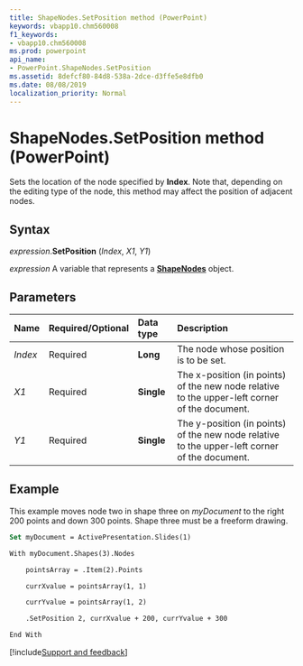 ```yaml
---
title: ShapeNodes.SetPosition method (PowerPoint)
keywords: vbapp10.chm560008
f1_keywords:
- vbapp10.chm560008
ms.prod: powerpoint
api_name:
- PowerPoint.ShapeNodes.SetPosition
ms.assetid: 8defcf80-84d8-538a-2dce-d3ffe5e8dfb0
ms.date: 08/08/2019
localization_priority: Normal
---
```



# ShapeNodes.SetPosition method (PowerPoint)

Sets the location of the node specified by **Index**. Note that, depending on the editing type of the node, this method may affect the position of adjacent nodes.


## Syntax

_expression_.**SetPosition** (_Index_, _X1_, _Y1_)

_expression_ A variable that represents a **[ShapeNodes](PowerPoint.ShapeNodes.md)** object.


## Parameters

|Name|Required/Optional|Data type|Description|
|:-----|:-----|:-----|:-----|
| _Index_ |Required|**Long**|The node whose position is to be set.|
| _X1_ |Required|**Single**|The x-position (in points) of the new node relative to the upper-left corner of the document.|
| _Y1_ |Required|**Single**|The y-position (in points) of the new node relative to the upper-left corner of the document.|

## Example

This example moves node two in shape three on _myDocument_ to the right 200 points and down 300 points. Shape three must be a freeform drawing.

```vb
Set myDocument = ActivePresentation.Slides(1)

With myDocument.Shapes(3).Nodes

    pointsArray = .Item(2).Points

    currXvalue = pointsArray(1, 1)

    currYvalue = pointsArray(1, 2)

    .SetPosition 2, currXvalue + 200, currYvalue + 300

End With
```



[!include[Support and feedback](~/includes/feedback-boilerplate.md)]
